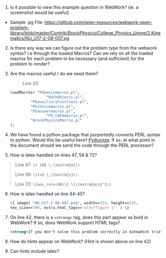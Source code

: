 1. Is it possible to view this example question in WebWork? (ie. a screenshot would be useful)

- Sample .pg File:
https://github.com/open-resources/webwork-open-problem-library/blob/master/Contrib/BrockPhysics/College_Physics_Urone/2.Kinematics/NU_U17-2-08-007.pg

2. Is there any way we can figure out the problem type from the webwork syntax? i.e through the loaded Macros? Can we rely on all the loaded macros for each problem to be necessary (and sufficient) for the problem to render?

3. Are the macros useful / do we need them? 

   >  Line 20:

   ```perl
   loadMacros( "PGbasicmacros.pl",
                   "MathObjects.pl",
   	        "PGauxiliaryFunctions.pl",
   	        "PGchoicemacros.pl",
   	        "PGanswermacros.pl",
                   "PG_CAPAmacros.pl",
       		"BrockPhysicsMacros.pl"
   );
   ```
4. We have found a python package that purportedly converts PERL syntax to python. Would this be useful here? [Pythonize](http://www.softpanorama.org/Scripting/Pythonorama/Python_for_perl_programmers/Pythonizer/index.shtml). If so, at what point in the document should we send the code through the PERL processor?

5. How is latex handled on lines 47, 59 & 72?

  > Line 47:  `\( 100 \,\textrm{m}\)`
  >
  > Line 59:  `\(t=5 \,\textrm{s}\)`
  >
  > Line 72:  `\{ans_rule(40)\} \(\textrm{m/s}^2\)`

6. How is latex handled on line 44-45? 

   ```perl
   \{ image( "NU_U17-2-08-007.png", width=>354, height=>225,  
   tex_size=>700, extra_html_tags=>'alt="Figure 1"' ) \}
   ```

7. On line 42, there is a `<strong>` tag, does this part appear as bold in WebWork? If so, does WebWork support HTML tags? 

   ```html
   <strong>If you don't solve this problem correctly in $showHint tries, you can get a hint.</strong>
   ```

8. How do hints appear on WebWork? (Hint is shown above on line 42)

9. Can hints include latex?
